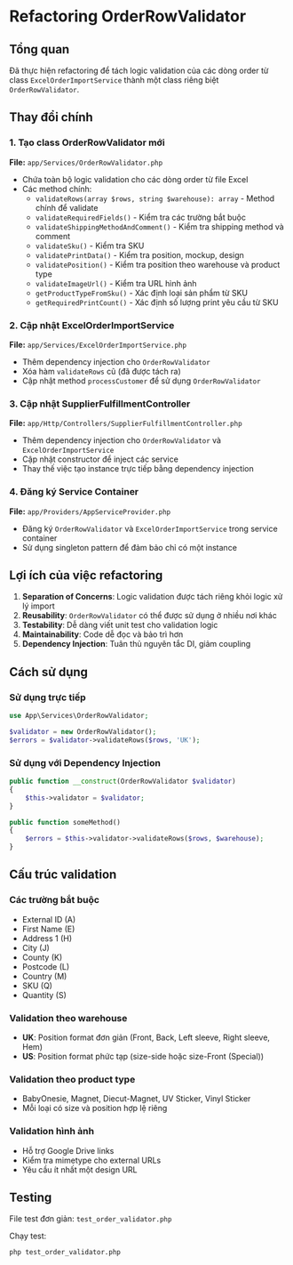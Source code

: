 # Refactoring OrderRowValidator

## Tổng quan

Đã thực hiện refactoring để tách logic validation của các dòng order từ class `ExcelOrderImportService` thành một class riêng biệt `OrderRowValidator`.

## Thay đổi chính

### 1. Tạo class OrderRowValidator mới

**File:** `app/Services/OrderRowValidator.php`

-   Chứa toàn bộ logic validation cho các dòng order từ file Excel
-   Các method chính:
    -   `validateRows(array $rows, string $warehouse): array` - Method chính để validate
    -   `validateRequiredFields()` - Kiểm tra các trường bắt buộc
    -   `validateShippingMethodAndComment()` - Kiểm tra shipping method và comment
    -   `validateSku()` - Kiểm tra SKU
    -   `validatePrintData()` - Kiểm tra position, mockup, design
    -   `validatePosition()` - Kiểm tra position theo warehouse và product type
    -   `validateImageUrl()` - Kiểm tra URL hình ảnh
    -   `getProductTypeFromSku()` - Xác định loại sản phẩm từ SKU
    -   `getRequiredPrintCount()` - Xác định số lượng print yêu cầu từ SKU

### 2. Cập nhật ExcelOrderImportService

**File:** `app/Services/ExcelOrderImportService.php`

-   Thêm dependency injection cho `OrderRowValidator`
-   Xóa hàm `validateRows` cũ (đã được tách ra)
-   Cập nhật method `processCustomer` để sử dụng `OrderRowValidator`

### 3. Cập nhật SupplierFulfillmentController

**File:** `app/Http/Controllers/SupplierFulfillmentController.php`

-   Thêm dependency injection cho `OrderRowValidator` và `ExcelOrderImportService`
-   Cập nhật constructor để inject các service
-   Thay thế việc tạo instance trực tiếp bằng dependency injection

### 4. Đăng ký Service Container

**File:** `app/Providers/AppServiceProvider.php`

-   Đăng ký `OrderRowValidator` và `ExcelOrderImportService` trong service container
-   Sử dụng singleton pattern để đảm bảo chỉ có một instance

## Lợi ích của việc refactoring

1. **Separation of Concerns**: Logic validation được tách riêng khỏi logic xử lý import
2. **Reusability**: `OrderRowValidator` có thể được sử dụng ở nhiều nơi khác
3. **Testability**: Dễ dàng viết unit test cho validation logic
4. **Maintainability**: Code dễ đọc và bảo trì hơn
5. **Dependency Injection**: Tuân thủ nguyên tắc DI, giảm coupling

## Cách sử dụng

### Sử dụng trực tiếp

```php
use App\Services\OrderRowValidator;

$validator = new OrderRowValidator();
$errors = $validator->validateRows($rows, 'UK');
```

### Sử dụng với Dependency Injection

```php
public function __construct(OrderRowValidator $validator)
{
    $this->validator = $validator;
}

public function someMethod()
{
    $errors = $this->validator->validateRows($rows, $warehouse);
}
```

## Cấu trúc validation

### Các trường bắt buộc

-   External ID (A)
-   First Name (E)
-   Address 1 (H)
-   City (J)
-   County (K)
-   Postcode (L)
-   Country (M)
-   SKU (Q)
-   Quantity (S)

### Validation theo warehouse

-   **UK**: Position format đơn giản (Front, Back, Left sleeve, Right sleeve, Hem)
-   **US**: Position format phức tạp (size-side hoặc size-Front (Special))

### Validation theo product type

-   BabyOnesie, Magnet, Diecut-Magnet, UV Sticker, Vinyl Sticker
-   Mỗi loại có size và position hợp lệ riêng

### Validation hình ảnh

-   Hỗ trợ Google Drive links
-   Kiểm tra mimetype cho external URLs
-   Yêu cầu ít nhất một design URL

## Testing

File test đơn giản: `test_order_validator.php`

Chạy test:

```bash
php test_order_validator.php
```
